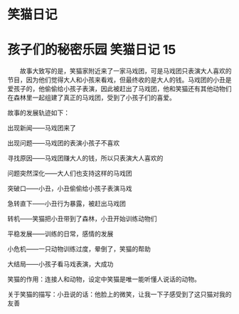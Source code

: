 # 笑猫日记

# 孩子们的秘密乐园 笑猫日记 15

　　故事大致写的是，笑猫家附近来了一家马戏团，可是马戏团只表演大人喜欢的节目，因为他们觉得大人和小孩来看戏，但最终收的是大人的钱。马戏团的小丑是爱孩子的，他偷偷给小孩子表演，因此被赶出了马戏团，他和笑猫还有其他动物们在森林里一起组建了真正的马戏团，受到了小孩子们的喜爱。

故事的发展轨迹如下：

出现新闻——马戏团来了

出现问题——马戏团的表演小孩子不喜欢

寻找原因——马戏团赚大人的钱，所以只表演大人喜欢的

问题突然深化——大人们也支持这样的马戏团

突破口——小丑，小丑偷偷给小孩子表演马戏

急转直下——小丑行为暴露，被赶出马戏团

转机——笑猫把小丑带到了森林，小丑开始训练动物们

平稳发展——训练的日常，感情的发展

小危机——一只动物训练过度，晕倒了，笑猫的帮助

大结局——小孩子看马戏表演，大成功
　　

笑猫的作用：连接人和动物，设定中笑猫是唯一能听懂人说话的动物。

关于笑猫的描写：小丑说的话：他脸上的微笑，让我一下子感受到了这只猫对我的友善
　　

